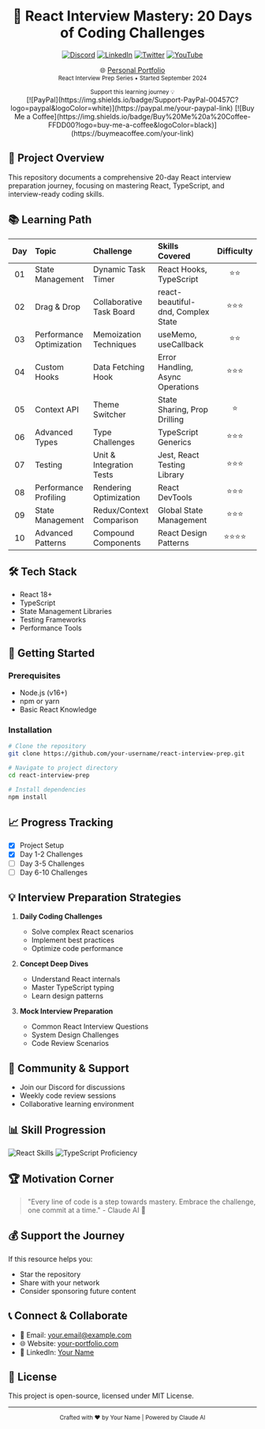 <div align="center"> 
  <h1>🚀 React Interview Mastery: 20 Days of Coding Challenges</h1>
  
  <!-- Social and Professional Links -->
  [![Discord](https://img.shields.io/badge/Discord-Community-7289DA?logo=discord&logoColor=white)](https://discord.gg/your-community-link)
  [![LinkedIn](https://img.shields.io/badge/LinkedIn-Connect-0077B5?logo=linkedin&logoColor=white)](https://www.linkedin.com/in/your-profile)
  [![Twitter](https://img.shields.io/badge/Twitter-Follow-1DA1F2?logo=twitter&logoColor=white)](https://twitter.com/your-handle)
  [![YouTube](https://img.shields.io/badge/YouTube-Subscribe-FF0000?logo=youtube&logoColor=white)](https://youtube.com/your-channel)
  
  <!-- Portfolio and Support -->
  🌐 [Personal Portfolio](https://www.your-portfolio.com)
  <br/>
  <small>React Interview Prep Series • Started September 2024</small>

  <p>
    <small>Support this learning journey 💡</small>
    <br/>
    [![PayPal](https://img.shields.io/badge/Support-PayPal-00457C?logo=paypal&logoColor=white)](https://paypal.me/your-paypal-link)
    [![Buy Me a Coffee](https://img.shields.io/badge/Buy%20Me%20a%20Coffee-FFDD00?logo=buy-me-a-coffee&logoColor=black)](https://buymeacoffee.com/your-link)
  </p>
</div>

## 🎯 Project Overview

This repository documents a comprehensive 20-day React interview preparation journey, focusing on mastering React, TypeScript, and interview-ready coding skills.

## 📚 Learning Path

| Day | Topic | Challenge | Skills Covered | Difficulty |
|:---:|:------|:----------|:--------------|:----------:|
| 01 | State Management | Dynamic Task Timer | React Hooks, TypeScript | ⭐⭐ |
| 02 | Drag & Drop | Collaborative Task Board | react-beautiful-dnd, Complex State | ⭐⭐⭐ |
| 03 | Performance Optimization | Memoization Techniques | useMemo, useCallback | ⭐⭐ |
| 04 | Custom Hooks | Data Fetching Hook | Error Handling, Async Operations | ⭐⭐⭐ |
| 05 | Context API | Theme Switcher | State Sharing, Prop Drilling | ⭐ |
| 06 | Advanced Types | Type Challenges | TypeScript Generics | ⭐⭐⭐ |
| 07 | Testing | Unit & Integration Tests | Jest, React Testing Library | ⭐⭐⭐ |
| 08 | Performance Profiling | Rendering Optimization | React DevTools | ⭐⭐⭐ |
| 09 | State Management | Redux/Context Comparison | Global State Management | ⭐⭐⭐ |
| 10 | Advanced Patterns | Compound Components | React Design Patterns | ⭐⭐⭐⭐ |

## 🛠 Tech Stack

- React 18+
- TypeScript
- State Management Libraries
- Testing Frameworks
- Performance Tools

## 🚀 Getting Started

### Prerequisites
- Node.js (v16+)
- npm or yarn
- Basic React Knowledge

### Installation
```bash
# Clone the repository
git clone https://github.com/your-username/react-interview-prep.git

# Navigate to project directory
cd react-interview-prep

# Install dependencies
npm install
```

## 📈 Progress Tracking

- [x] Project Setup
- [x] Day 1-2 Challenges
- [ ] Day 3-5 Challenges
- [ ] Day 6-10 Challenges

## 💡 Interview Preparation Strategies

1. **Daily Coding Challenges**
   - Solve complex React scenarios
   - Implement best practices
   - Optimize code performance

2. **Concept Deep Dives**
   - Understand React internals
   - Master TypeScript typing
   - Learn design patterns

3. **Mock Interview Preparation**
   - Common React Interview Questions
   - System Design Challenges
   - Code Review Scenarios

## 🤝 Community & Support

- Join our Discord for discussions
- Weekly code review sessions
- Collaborative learning environment

## 📊 Skill Progression

![React Skills](https://progress-bar.dev/30/?title=React%20Skills&width=500)
![TypeScript Proficiency](https://progress-bar.dev/40/?title=TypeScript&width=500)

## 🏆 Motivation Corner

> "Every line of code is a step towards mastery. Embrace the challenge, one commit at a time." - Claude AI 🤖

## 💰 Support the Journey

If this resource helps you:
- Star the repository
- Share with your network
- Consider sponsoring future content

## 📞 Connect & Collaborate

- 📧 Email: your.email@example.com
- 🌐 Website: [your-portfolio.com](https://www.your-portfolio.com)
- 💼 LinkedIn: [Your Name](https://linkedin.com/in/your-profile)

## 📜 License

This project is open-source, licensed under MIT License.

---

<div align="center">
  <small>Crafted with ❤️ by Your Name | Powered by Claude AI</small>
</div>
